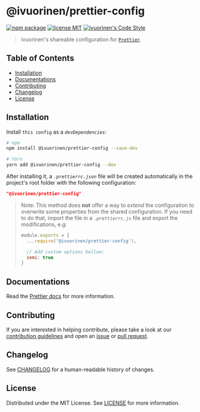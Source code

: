 # @ivuorinen/prettier-config <!-- omit in toc -->

[![npm package][npm-badge]][npm-link]
[![license MIT][license-badge]][license-link]
[![ivuorinen's Code Style][style-badge]][style-link]

> ivuorinen's shareable configuration for [`Prettier`][prettier-link].

## Table of Contents <!-- omit in toc -->

- [Installation](#installation)
- [Documentations](#documentations)
- [Contributing](#contributing)
- [Changelog](#changelog)
- [License](#license)

## Installation

Install `this config` as a _`devDependencies`_:

```sh
# npm
npm install @ivuorinen/prettier-config --save-dev

# Yarn
yarn add @ivuorinen/prettier-config --dev
```

After installing it, a _`.prettierrc.json`_ file will be created automatically in the project's root folder with the following configuration:

```json
"@ivuorinen/prettier-config"
```

> Note: This method does **not** offer a way to _extend_ the configuration to overwrite some properties from the shared configuration. If you need to do that, import the file in a _`.prettierrc.js`_ file and export the modifications, e.g:
>
> ```js
> module.exports = {
>   ...require('@ivuorinen/prettier-config'),
>
>   // Add custom options bellow:
>   semi: true
> }
> ```

## Documentations

Read the [Prettier docs][prettier-docs-link] for more information.

## Contributing

If you are interested in helping contribute, please take a look at our [contribution guidelines][contributing-link] and open an [issue][issue-link] or [pull request][pull-request-link].

## Changelog

See [CHANGELOG][changelog-link] for a human-readable history of changes.

## License

Distributed under the MIT License. See [LICENSE][license-link] for more information.

[changelog-link]: ./CHANGELOG.md
[prettier-docs-link]: https://prettier.io
[prettier-link]: https://github.com/prettier/prettier
[contributing-link]: https://github.com/ivuorinen/.github/blob/main/CONTRIBUTING.md
[issue-link]: https://github.com/ivuorinen/base-configs/issues
[license-badge]: https://img.shields.io/github/license/ivuorinen/base-configs?style=flat-square&labelColor=292a44&color=663399
[license-link]: ./LICENSE
[npm-badge]: https://img.shields.io/npm/v/@ivuorinen/prettier-config?style=flat-square&labelColor=292a44&color=663399
[npm-link]: https://www.npmjs.com/package/@ivuorinen/prettier-config
[pull-request-link]: https://github.com/ivuorinen/base-configs/pulls
[style-badge]: https://img.shields.io/badge/code_style-ivuorinen%E2%80%99s-663399.svg?labelColor=292a44&style=flat-square
[style-link]: https://github.com/ivuorinen/base-configs
